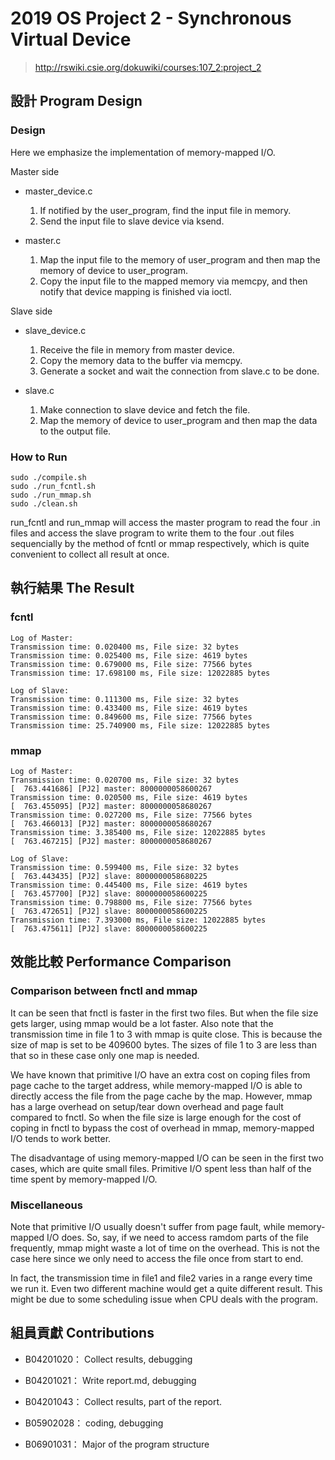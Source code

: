 # 2019 OS Project 2 - Synchronous Virtual Device
> http://rswiki.csie.org/dokuwiki/courses:107_2:project_2

## 設計 Program Design

### Design

Here we emphasize the implementation of memory-mapped I/O.

Master side

- master_device.c
    1. If notified by the user_program, find the input file in memory.
    1. Send the input file to slave device via ksend.

- master.c
    1. Map the input file to the memory of user_program and then map the memory of device to user_program.
    1. Copy the input file to the mapped memory via memcpy, and then notify that device mapping is finished via ioctl.


Slave side

- slave_device.c
    1. Receive the file in memory from master device.
    1. Copy the memory data to the buffer via memcpy.
    1. Generate a socket and wait the connection from slave.c to be done.

- slave.c
    1. Make connection to slave device and fetch the file.
    1. Map the memory of device to user_program and then map the data to the output file.


### How to Run

    sudo ./compile.sh 
    sudo ./run_fcntl.sh
    sudo ./run_mmap.sh
    sudo ./clean.sh

run_fcntl and run_mmap will access the master program to read the four .in files and access the slave program to write them to the four .out files sequencially by the method of fcntl or mmap respectively, which is quite convenient to collect all result at once.


## 執行結果 The Result
### fcntl
```
Log of Master:
Transmission time: 0.020400 ms, File size: 32 bytes
Transmission time: 0.025400 ms, File size: 4619 bytes
Transmission time: 0.679000 ms, File size: 77566 bytes
Transmission time: 17.698100 ms, File size: 12022885 bytes

Log of Slave:
Transmission time: 0.111300 ms, File size: 32 bytes
Transmission time: 0.433400 ms, File size: 4619 bytes
Transmission time: 0.849600 ms, File size: 77566 bytes
Transmission time: 25.740900 ms, File size: 12022885 bytes
```

### mmap
```
Log of Master:
Transmission time: 0.020700 ms, File size: 32 bytes
[  763.441686] [PJ2] master: 8000000058600267
Transmission time: 0.020500 ms, File size: 4619 bytes
[  763.455095] [PJ2] master: 8000000058680267
Transmission time: 0.027200 ms, File size: 77566 bytes
[  763.466013] [PJ2] master: 8000000058680267
Transmission time: 3.385400 ms, File size: 12022885 bytes
[  763.467215] [PJ2] master: 8000000058680267

Log of Slave:
Transmission time: 0.599400 ms, File size: 32 bytes
[  763.443435] [PJ2] slave: 8000000058680225
Transmission time: 0.445400 ms, File size: 4619 bytes
[  763.457700] [PJ2] slave: 8000000058600225
Transmission time: 0.798800 ms, File size: 77566 bytes
[  763.472651] [PJ2] slave: 8000000058600225
Transmission time: 7.393000 ms, File size: 12022885 bytes
[  763.475611] [PJ2] slave: 8000000058600225
```

## 效能比較 Performance Comparison

### Comparison between fnctl and mmap
It can be seen that fnctl is faster in the first two files. But when the file size gets larger, using mmap would be a lot faster. Also note that the transmission time in file 1 to 3 with mmap is quite close. This is because the size of map is set to be 409600 bytes. The sizes of file 1 to 3 are less than that so in these case only one map is needed.

We have known that primitive I/O have an extra cost on coping files from page cache to the target address, while memory-mapped I/O is able to directly access the file from the page cache by the map. However, mmap has a large overhead on setup/tear down overhead and page fault compared to fnctl. So when the file size is large enough for the cost of coping in fnctl to bypass the cost of overhead in mmap, memory-mapped I/O tends to work better.

The disadvantage of using memory-mapped I/O can be seen in the first two cases, which are quite small files. Primitive I/O spent less than half of the time spent by memory-mapped I/O.

### Miscellaneous
Note that primitive I/O usually doesn't suffer from page fault, while memory-mapped I/O does. So, say, if we need to access ramdom parts of the file frequently, mmap might waste a lot of time on the overhead. This is not the case here since we only need to access the file once from start to end.

In fact, the transmission time in file1 and file2 varies in a range every time we run it. Even two different machine would get a quite different result. This might be due to some scheduling issue when CPU deals with the program.



## 組員貢獻 Contributions

- B04201020： Collect results, debugging

- B04201021： Write report.md, debugging

- B04201043： Collect results, part of the report.

- B05902028： coding, debugging

- B06901031： Major of the program structure

